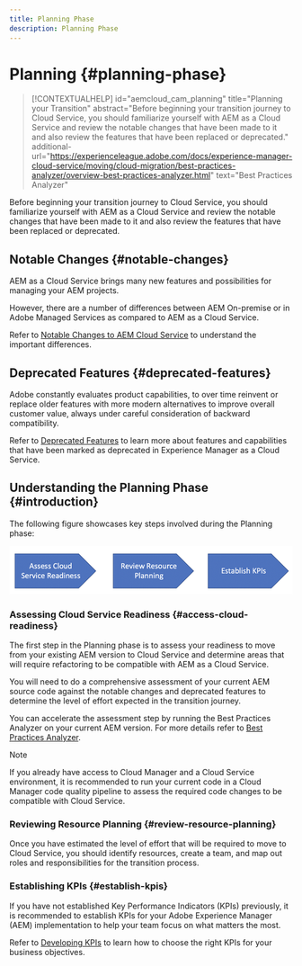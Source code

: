 ```yaml
---
title: Planning Phase
description: Planning Phase
---
```


# Planning {#planning-phase}

>[!CONTEXTUALHELP]
>id="aemcloud_cam_planning"
>title="Planning your Transition"
>abstract="Before beginning your transition journey to Cloud Service, you should familiarize yourself with AEM as a Cloud Service and review the notable changes that have been made to it and also review the features that have been replaced or deprecated."
>additional-url="https://experienceleague.adobe.com/docs/experience-manager-cloud-service/moving/cloud-migration/best-practices-analyzer/overview-best-practices-analyzer.html" text="Best Practices Analyzer"

Before beginning your transition journey to Cloud Service, you should familiarize yourself with AEM as a Cloud Service and review the notable changes that have been made to it and also review the features that have been replaced or deprecated.

## Notable Changes {#notable-changes}

AEM as a Cloud Service brings many new features and possibilities for managing your AEM projects.

However, there are a number of differences between AEM On-premise or in Adobe Managed Services as compared to AEM as a Cloud Service.

Refer to [Notable Changes to AEM Cloud Service](https://docs.adobe.com/content/help/en/experience-manager-cloud-service/release-notes/aem-cloud-changes.html) to understand the important differences.

## Deprecated Features {#deprecated-features}

Adobe constantly evaluates product capabilities, to over time reinvent or replace older features with more modern alternatives to improve overall customer value, always under careful consideration of backward compatibility. 

Refer to [Deprecated Features](https://docs.adobe.com/content/help/en/experience-manager-cloud-service/release-notes/deprecated-removed-features.html#deprecated-features) to learn more about features and capabilities that have been marked as deprecated in Experience Manager as a Cloud Service.

## Understanding the Planning Phase {#introduction}

The following figure showcases key steps involved during the Planning phase:

![image](/help/move-to-cloud-service/assets/planning-phaseimg1.png)

### Assessing Cloud Service Readiness {#access-cloud-readiness}

The first step in the Planning phase is to assess your readiness to move from your existing AEM version to Cloud Service and determine areas that will require refactoring to be compatible with AEM as a Cloud Service. 

You will need to do a comprehensive assessment of your current AEM source code against the notable changes and deprecated features to determine the level of effort expected in the transition journey.

You can accelerate the assessment step by running the Best Practices Analyzer on your current AEM version. For more details refer to [Best Practices Analyzer](/help/move-to-cloud-service/best-practices-analyzer/overview-best-practices-analyzer.md).

>[!NOTE]
>If you already have access to Cloud Manager and a Cloud Service environment, it is recommended to run your current code in a Cloud Manager code quality pipeline to assess the required code changes to be compatible with Cloud Service.

### Reviewing Resource Planning {#review-resource-planning}

Once you have estimated the level of effort that will be required to move to Cloud Service, you should identify resources, create a team, and map out roles and responsibilities for the transition process. 

### Establishing KPIs {#establish-kpis}

If you have not established Key Performance Indicators (KPIs) previously, it is recommended to establish KPIs for your Adobe Experience Manager (AEM) implementation to help your team focus on what matters the most. 

Refer to [Developing KPIs](https://guided.adobe.com/welcome/aem/part6.html) to learn how to choose the right KPIs for your business objectives.

